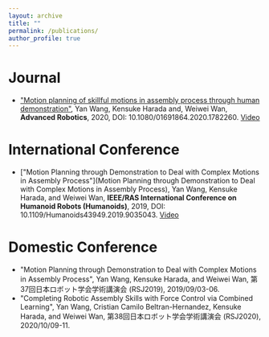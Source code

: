 ```yaml
---
layout: archive
title: ""
permalink: /publications/
author_profile: true
---
```


Journal
=======
* ["Motion planning of skillful motions in assembly process through human demonstration"](https://www.tandfonline.com/eprint/YRMDKSZYWTXVJZ5NZD9V/full?target=10.1080/01691864.2020.1782260), Yan Wang, Kensuke Harada and, Weiwei Wan, **Advanced Robotics**, 2020, DOI: 10.1080/01691864.2020.1782260. [Video](https://www.youtube.com/watch?v=u8Rb7uarc3k)

International Conference
========================
* ["Motion Planning through Demonstration to Deal with Complex Motions in Assembly Process"](Motion Planning through Demonstration to Deal with Complex Motions in Assembly Process), Yan Wang, Kensuke Harada, and Weiwei Wan, **IEEE/RAS International Conference on Humanoid Robots (Humanoids)**, 2019, DOI: 10.1109/Humanoids43949.2019.9035043. [Video](https://www.youtube.com/watch?v=hQxP-YVKMwc)

Domestic Conference
===================
* "Motion Planning through Demonstration to Deal with Complex Motions in Assembly Process", Yan Wang, Kensuke Harada, and Weiwei Wan, 第37回日本ロボット学会学術講演会 (RSJ2019), 2019/09/03-06.
* "Completing Robotic Assembly Skills with Force Control via Combined Learning", Yan Wang, Cristian Camilo Beltran-Hernandez, Kensuke Harada, and Weiwei Wan, 第38回日本ロボット学会学術講演会 (RSJ2020), 2020/10/09-11.
